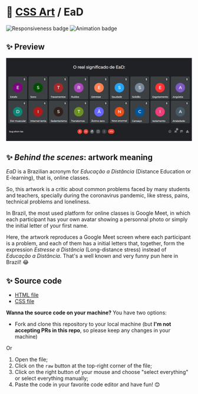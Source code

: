 # 🎨 [CSS Art](https://github.com/bugahontas/css-art) / EaD

![Responsiveness badge](https://img.shields.io/static/v1?label=Responsive&message=No&color=red&style=for-the-badge)
![Animation badge](https://img.shields.io/static/v1?label=Animation&message=No&color=orange&style=for-the-badge)

## ✨ Preview

![Preview](screenshot/ead.png)

## ✨ *Behind the scenes*: artwork meaning

*EaD* is a Brazilian acronym for *Educação a Distância* (Distance Education or E-learning), that is, online classes. 

So, this artwork is a critic about common problems faced by many students and teachers, specially during the coronavirus pandemic, like stress, pains, technical problems and loneliness. 

In Brazil, the most used platform for online classes is Google Meet, in which each participant has your own avatar showing a personnal photo or simply the initial letter of your first name. 

Here, the artwork reproduces a Google Meet screen where each participant is a problem, and each of them has a initial letters that, together, form the expression *Estresse a Distância* (Long-distance stress) instead of *Educação a Distância*. That's a well known and very funny pun here in Brazil! 😂           

## ✨ Source code

- [HTML file](https://github.com/bugahontas/css-art/blob/main/ead/ead.html)
- [CSS file](https://github.com/bugahontas/css-art/blob/main/ead/ead.css)

**Wanna the source code on your machine?** You have two options:
- Fork and clone this repository to your local machine (but **I'm not accepting PRs in this repo**, so please keep any changes in your machine)
 
Or  

1. Open the file;
2. Click on the ```raw``` button at the top-right corner of the file;
3. Click on the right button of your mouse and choose "select everything" or select everything manually;
4. Paste the code in your favorite code editor and have fun! 😊 

